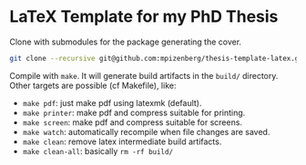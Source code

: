 # LaTeX Template for my PhD Thesis

Clone with submodules for the package generating the cover.

```sh
git clone --recursive git@github.com:mpizenberg/thesis-template-latex.git
```

Compile with `make`.
It will generate build artifacts in the `build/` directory.
Other targets are possible (cf Makefile), like:

- `make pdf`: just make pdf using latexmk (default).
- `make printer`: make pdf and compress suitable for printing.
- `make screen`: make pdf and compress suitable for screens.
- `make watch`: automatically recompile when file changes are saved.
- `make clean`: remove latex intermediate build artifacts.
- `make clean-all`: basically `rm -rf build/`
